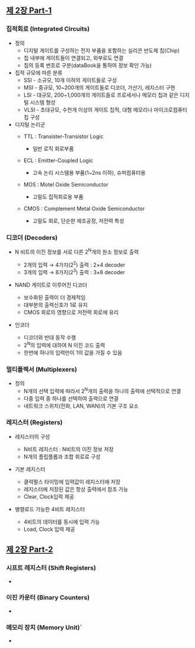 
## [제 2장 Part-1](https://www.youtube.com/watch?v=aj74NlGUAk4&list=PLc8fQ-m7b1hCHTT7VH2oo0Ng7Et096dYc&index=4)

### 집적회로 (Integrated Circuits)

- 정의
  - 디지털 게이트를 구성하는 전자 부품을 포함하는 실리콘 반도체 칩(Chip)
  - 칩 내부에 게이트들이 연결되고, 외부로도 연결
  - 칩의 등록 번호로 구분(dataBook을 통하여 정보 확인 가능)
- 집적 규모에 따른 분류
  - SSI - 소규모, 10개 이하의 게이트들로 구성
  - MSI - 중규모, 10~200개의 게이트들로 디코더, 가산기, 레지스터 구현
  - LSI - 대규모, 200~1,000개의 게이트들로 프로세서나 메모리 칩과 같은 디지털 시스템 형성
  - VLSI - 초대규모, 수천개 이상의 게이트 집적, 대형 메모리나 마이크로컴퓨터 칩 구성
- 디지털 논리군
  - TTL : Transister-Transistor Logic
    - 일반 로직 회로부품

  - ECL : Emitter-Coupled Logic
    - 고속 논리 시스템용 부품(1~2ns 이하), 슈퍼컴퓨터용

  - MOS : Motel Oxide Semiconductor
    - 고밀도 집적회로용 부품

  - CMOS : Complement Metal Oxide Semiconductor
    - 고밀도 회로, 단순한 제조공정, 저전력 특성


### 디코더 (Decoders)

- N 비트의 이진 정보를 서로 다른 2<sup>N</sup>개의 원소 정보로 출력
  - 2개의 입력 → 4가지(2<sup>2</sup>) 출력 : 2×4 decoder
  - 3개의 입력 → 8가지(2<sup>3</sup>) 출력 : 3×8 decoder

- NAND 게이트로 이루어진 디코더
  - 보수화된 출력이 더 경제적임
  - 대부분의 출력신호가 1로 유지
  - CMOS 회로의 영향으로 저전력 회로에 유리

- 인코더
  - 디코더와 반대 동작 수행
  - 2<sup>N</sup>의 입력에 대하여 N 이진 코드 출력
  - 한번에 하나의 입력만이 1의 값을 가질 수 있음


### 멀티플렉서 (Multiplexers)

- 정의
  - N개의 선택 입력에 따라서 2<sup>N</sup>개의 출력을 하나의 출력에 선택적으로 연결
  - 다중 입력 중 하나를 선택하여 출력으로 연결
  - 네트워크 스위치(전화, LAN, WAN)의 기본 구조 요소


### 레지스터 (Registers)

- 레지스터의 구성
  - N비트 레지스터 : N비트의 이진 정보 저장
  - N개의 플립플롭과 조합 회로로 구성

- 기본 레지스터
  - 클럭펄스 타이밍에 입력값이 레지스터에 저장
  - 레지스터에 저장된 값은 항상 출력에서 참조 가능
  - Clear, Clock입력 제공

- 병렬로드 가능한 4비트 레지스터
  - 4비트의 데이터를 동시에 입력 가능
  - Load, Clock 입력 제공


## [제 2장 Part-2](https://www.youtube.com/watch?v=7VPjQMeiHg0&list=PLc8fQ-m7b1hCHTT7VH2oo0Ng7Et096dYc&index=5)

### 시프트 레지스터 (Shift Registers)

- 

### 이진 카운터 (Binary Counters)

- 

### 메모리 장치 (Memory Unit)`

-